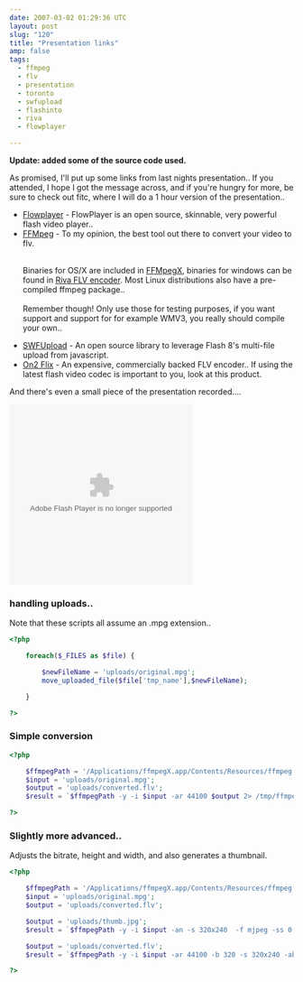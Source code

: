 ```yaml
---
date: 2007-03-02 01:29:36 UTC
layout: post
slug: "120"
title: "Presentation links"
amp: false
tags:
  - ffmpeg
  - flv
  - presentation
  - toronto
  - swfupload
  - flashinto
  - riva
  - flowplayer

---
```


<p><b>Update: added some of the source code used.</b></p>

<p>As promised, I'll put up some links from last nights presentation.. If you attended, I hope I got the message across, and if you're hungry for more, be sure to check out fitc, where I will do a 1 hour version of the presentation..</p>

<ul>
<li><a href="http://flowplayer.sourceforge.net/">Flowplayer</a> -  FlowPlayer is an open source, skinnable, very powerful flash video player..
</li>

<li><a href="http://ffmpeg.mplayerhq.hu/">FFMpeg</a> - 
To my opinion, the best tool out there to convert your video to flv.<br /><br />

Binaries for OS/X are included in <a href="http://ffmpegx.com/">FFMpegX</a>, binaries for windows can be found in <a href="http://www.rivavx.com/?encoder">Riva FLV encoder</a>. Most Linux distributions also have a pre-compiled ffmpeg package..<br /><br />
Remember though! Only use those for testing purposes, if you want support and support for for example WMV3, you really should compile your own..</li>

<li><a href="http://swfupload.mammon.se/">SWFUpload</a> - 
An open source library to leverage Flash 8's multi-file upload from javascript.</li>

<li><a href="http://flix.on2.com/">On2 Flix</a> -
An expensive, commercially backed FLV encoder.. If using the latest flash video codec is important to you, look at this product.</li>
</ul>

<p>And there's even a small piece of the presentation recorded....</p>

<object type="application/x-shockwave-flash" data="http://www.filemobile.com/resources/swf/videoplayer.swf" width="325" height="320" >
  <param name="movie" value="http://www.filemobile.com/resources/swf/videoplayer.swf" />
  <param name="FlashVars" value="m=46792&t=21&o=1&location=www3" />
  <param name="menu" value="false" />
  <embed src="http://www.filemobile.com/resources/swf/videoplayer.swf" type="application/x-shockwave-flash" width="325" height="320"  flashvars="m=46792&t=21&o=1&location=www3"/></embed>
</object>

<h3>handling uploads..</h3>

<p>Note that these scripts all assume an .mpg extension..</p>

```php
<?php

    foreach($_FILES as $file) {

        $newFileName = 'uploads/original.mpg';
        move_uploaded_file($file['tmp_name'],$newFileName);

    }

?>
```

<h3>Simple conversion</h3>

```php
<?php

    $ffmpegPath = '/Applications/ffmpegX.app/Contents/Resources/ffmpeg';
    $input = 'uploads/original.mpg';
    $output = 'uploads/converted.flv';
    $result = `$ffmpegPath -y -i $input -ar 44100 $output 2> /tmp/ffmpeg_log`;

?>
```

<h3>Slightly more advanced..</h3>

<p>Adjusts the bitrate, height and width, and also generates a thumbnail.</p>

```php
<?php

    $ffmpegPath = '/Applications/ffmpegX.app/Contents/Resources/ffmpeg';
    $input = 'uploads/original.mpg';
    $output = 'uploads/converted.flv';

    $output = 'uploads/thumb.jpg';
    $result = `$ffmpegPath -y -i $input -an -s 320x240  -f mjpeg -ss 0:2:0 -t 0:0:0.001 $output 2> /tmp/ffmpeg_log`;

    $output = 'uploads/converted.flv';
    $result = `$ffmpegPath -y -i $input -ar 44100 -b 320 -s 320x240 -ab 128 -acodec mp3 $output 2> /tmp/ffmpeg_log`;

?>
```

